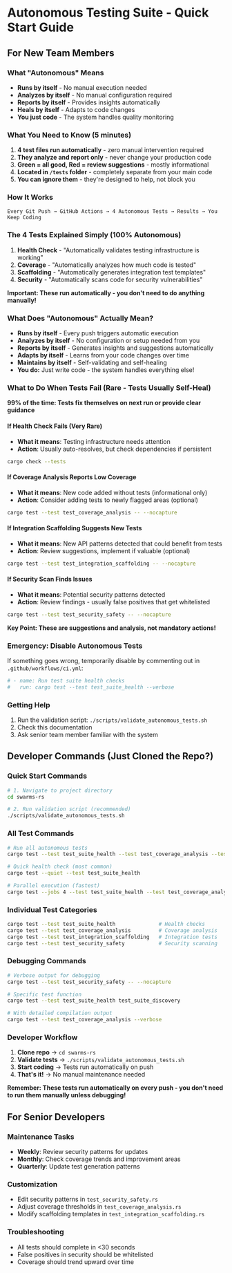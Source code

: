 # Autonomous Testing Suite - Quick Start Guide

## For New Team Members

### What "Autonomous" Means
- **Runs by itself** - No manual execution needed
- **Analyzes by itself** - No manual configuration required  
- **Reports by itself** - Provides insights automatically
- **Heals by itself** - Adapts to code changes
- **You just code** - The system handles quality monitoring

### What You Need to Know (5 minutes)
1. **4 test files run automatically** - zero manual intervention required
2. **They analyze and report only** - never change your production code
3. **Green = all good, Red = review suggestions** - mostly informational
4. **Located in `/tests` folder** - completely separate from your main code
5. **You can ignore them** - they're designed to help, not block you

### How It Works
```
Every Git Push → GitHub Actions → 4 Autonomous Tests → Results → You Keep Coding
```

### The 4 Tests Explained Simply (100% Autonomous)
1. **Health Check** - "Automatically validates testing infrastructure is working"
2. **Coverage** - "Automatically analyzes how much code is tested"
3. **Scaffolding** - "Automatically generates integration test templates"
4. **Security** - "Automatically scans code for security vulnerabilities"

**Important: These run automatically - you don't need to do anything manually!**

### What Does "Autonomous" Actually Mean?
- **Runs by itself** - Every push triggers automatic execution
- **Analyzes by itself** - No configuration or setup needed from you
- **Reports by itself** - Generates insights and suggestions automatically
- **Adapts by itself** - Learns from your code changes over time
- **Maintains by itself** - Self-validating and self-healing
- **You do:** Just write code - the system handles everything else!

### What to Do When Tests Fail (Rare - Tests Usually Self-Heal)

**99% of the time: Tests fix themselves on next run or provide clear guidance**

#### If Health Check Fails (Very Rare)
- **What it means**: Testing infrastructure needs attention
- **Action**: Usually auto-resolves, but check dependencies if persistent
```bash
cargo check --tests
```

#### If Coverage Analysis Reports Low Coverage
- **What it means**: New code added without tests (informational only)
- **Action**: Consider adding tests to newly flagged areas (optional)
```bash
cargo test --test test_coverage_analysis -- --nocapture
```

#### If Integration Scaffolding Suggests New Tests
- **What it means**: New API patterns detected that could benefit from tests
- **Action**: Review suggestions, implement if valuable (optional)
```bash
cargo test --test test_integration_scaffolding -- --nocapture
```

#### If Security Scan Finds Issues
- **What it means**: Potential security patterns detected
- **Action**: Review findings - usually false positives that get whitelisted
```bash
cargo test --test test_security_safety -- --nocapture
```

**Key Point: These are suggestions and analysis, not mandatory actions!**

### Emergency: Disable Autonomous Tests
If something goes wrong, temporarily disable by commenting out in `.github/workflows/ci.yml`:
```yaml
# - name: Run test suite health checks
#   run: cargo test --test test_suite_health --verbose
```

### Getting Help
1. Run the validation script: `./scripts/validate_autonomous_tests.sh`
2. Check this documentation
3. Ask senior team member familiar with the system

## Developer Commands (Just Cloned the Repo?)

### Quick Start Commands
```bash
# 1. Navigate to project directory
cd swarms-rs

# 2. Run validation script (recommended)
./scripts/validate_autonomous_tests.sh
```

### All Test Commands
```bash
# Run all autonomous tests
cargo test --test test_suite_health --test test_coverage_analysis --test test_integration_scaffolding --test test_security_safety

# Quick health check (most common)
cargo test --quiet --test test_suite_health

# Parallel execution (fastest)
cargo test --jobs 4 --test test_suite_health --test test_coverage_analysis --test test_integration_scaffolding --test test_security_safety
```

### Individual Test Categories
```bash
cargo test --test test_suite_health              # Health checks
cargo test --test test_coverage_analysis         # Coverage analysis  
cargo test --test test_integration_scaffolding   # Integration tests
cargo test --test test_security_safety           # Security scanning
```

### Debugging Commands
```bash
# Verbose output for debugging
cargo test --test test_security_safety -- --nocapture

# Specific test function
cargo test --test test_suite_health test_suite_discovery

# With detailed compilation output
cargo test --test test_coverage_analysis --verbose
```

### Developer Workflow
1. **Clone repo** → `cd swarms-rs`
2. **Validate tests** → `./scripts/validate_autonomous_tests.sh`
3. **Start coding** → Tests run automatically on push
4. **That's it!** → No manual maintenance needed

**Remember: These tests run automatically on every push - you don't need to run them manually unless debugging!**

## For Senior Developers

### Maintenance Tasks
- **Weekly**: Review security patterns for updates
- **Monthly**: Check coverage trends and improvement areas
- **Quarterly**: Update test generation patterns

### Customization
- Edit security patterns in `test_security_safety.rs`
- Adjust coverage thresholds in `test_coverage_analysis.rs`
- Modify scaffolding templates in `test_integration_scaffolding.rs`

### Troubleshooting
- All tests should complete in <30 seconds
- False positives in security should be whitelisted
- Coverage should trend upward over time

